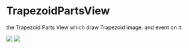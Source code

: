 # TrapezoidPartsView
the Trapezoid Parts View which draw Trapezoid image. and event on it.

<img src="/TrapezoidPartsViewApp/TrapezoidPartsView.gif"/>
<img src="/TrapezoidPartsViewApp/TrapezoidPartsView2.gif"/>
